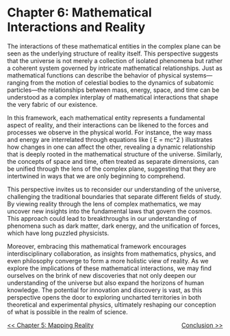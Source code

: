 # Chapter 6: Mathematical Interactions and Reality

The interactions of these mathematical entities in the complex plane can be seen as the underlying structure of reality itself. This perspective suggests that the universe is not merely a collection of isolated phenomena but rather a coherent system governed by intricate mathematical relationships. Just as mathematical functions can describe the behavior of physical systems—ranging from the motion of celestial bodies to the dynamics of subatomic particles—the relationships between mass, energy, space, and time can be understood as a complex interplay of mathematical interactions that shape the very fabric of our existence.

In this framework, each mathematical entity represents a fundamental aspect of reality, and their interactions can be likened to the forces and processes we observe in the physical world. For instance, the way mass and energy are interrelated through equations like \( E = mc^2 \) illustrates how changes in one can affect the other, revealing a dynamic relationship that is deeply rooted in the mathematical structure of the universe. Similarly, the concepts of space and time, often treated as separate dimensions, can be unified through the lens of the complex plane, suggesting that they are intertwined in ways that we are only beginning to comprehend.

This perspective invites us to reconsider our understanding of the universe, challenging the traditional boundaries that separate different fields of study. By viewing reality through the lens of complex mathematics, we may uncover new insights into the fundamental laws that govern the cosmos. This approach could lead to breakthroughs in our understanding of phenomena such as dark matter, dark energy, and the unification of forces, which have long puzzled physicists.

Moreover, embracing this mathematical framework encourages interdisciplinary collaboration, as insights from mathematics, physics, and even philosophy converge to form a more holistic view of reality. As we explore the implications of these mathematical interactions, we may find ourselves on the brink of new discoveries that not only deepen our understanding of the universe but also expand the horizons of human knowledge. The potential for innovation and discovery is vast, as this perspective opens the door to exploring uncharted territories in both theoretical and experimental physics, ultimately reshaping our conception of what is possible in the realm of science.

<a href="./CHAPTER5.md" style="float:left">&lt;&lt; Chapter 5: Mapping Reality</a>
<a href="./CONCLUSION.md" style="float:right">Conclusion &gt;&gt;</a>